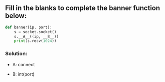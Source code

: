 ## Fill in the blanks to complete the banner function below:
``` python
def banner(ip, port):
    s = socket.socket()
    s.__A__((ip, __B__))
    print(s.recv(1024))
```
### Solution:
* A: connect

* B: int(port)